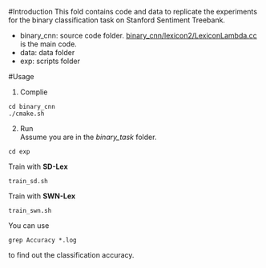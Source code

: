 #Introduction
This fold contains code and data to replicate the experiments for the binary classification task on Stanford Sentiment Treebank.   
 + binary_cnn: source code folder. [binary_cnn/lexicon2/LexiconLambda.cc](binary_cnn/lexicon2/LexiconLambda.cc) is the main code.
 + data: data folder
 + exp: scripts folder 

#Usage
1. Complie  
```
cd binary_cnn
./cmake.sh
```
  
2. Run  
Assume you are in the *binary_task* folder.   

```
cd exp

```
  
Train with **SD-Lex**  
  
```
train_sd.sh
```

Train with **SWN-Lex**  
  
```
train_swn.sh
```

You can use   
```
grep Accuracy *.log
```
  
to find out the classification accuracy. 

